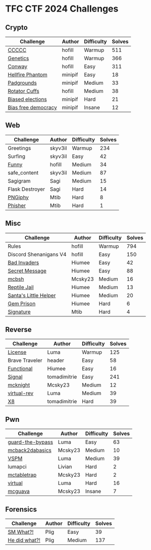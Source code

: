 # TFC CTF 2024 Challenges

## Crypto

Challenge|Author|Difficulty|Solves
-|-|-|-
[CCCCC](./crypto/ccccc/)|hofill|Warmup|511
[Genetics](./crypto/genetics/)|hofill|Warmup|366
[Conway](./crypto/conway/)|hofill|Easy|311
[Hellfire Phantom](./crypto/hellfire-phantom/)|minipif|Easy|18
[Padgrounds](./crypto/padgrounds/)|minipif|Medium|33
[Rotator Cuffs](./crypto/rotator-cuffs/)|hofill|Medium|38
[Biased elections](./crypto/biased-elections/)|minipif|Hard|21
[Bias free democracy](./crypto/bias_free_democracy/)|minipif|Insane|12

## Web

Challenge|Author|Difficulty|Solves
-|-|-|-
Greetings|skyv3il|Warmup|234
Surfing|skyv3il|Easy|42
[Funny](./web/funny/)|hofill|Medium|34
safe_content|skyv3il|Medium|87
Sagigram|Sagi|Medium|15
Flask Destroyer|Sagi|Hard|14
[PNGiphy](./web/PNGiphy/)|Mtib|Hard|8
[Phisher](./web/Phisher/)|Mtib|Hard|1

## Misc

Challenge|Author|Difficulty|Solves
-|-|-|-
Rules|hofill|Warmup|794
Discord Shenanigans V4|hofill|Easy|150
[Bad Invaders](./misc/bad_invaders/)|Hiumee|Easy|42
[Secret Message](./misc/secret_message/)|Hiumee|Easy|88
[mcbsh](./misc/mcbsh/)|Mcsky23|Medium|16
[Reptile Jail](./misc/reptile_jail/)|Hiumee|Medium|13
[Santa's Little Helper](./misc/santas_little_helper/)|Hiumee|Medium|20
[Gem Prison](./misc/gem_prison/)|Hiumee|Hard|6
[Signature](./misc/signature/)|Mtib|Hard|4

## Reverse

Challenge|Author|Difficulty|Solves
-|-|-|-
[License](./reverse/license/)|Luma|Warmup|125
Brave Traveler|header|Easy|58
[Functional](./reverse/functional/)|Hiumee|Easy|16
[Signal](./reverse/signal/)|tomadimitrie|Easy|241
[mcknight](./reverse/mcknight/)|Mcsky23|Medium|12
[virtual-rev](./reverse/virtual-rev/)|Luma|Medium|39
[X8](./reverse/x8/)|tomadimitrie|Hard|39

## Pwn

Challenge|Author|Difficulty|Solves
-|-|-|-
[guard-the-bypass](./pwn/guard-the-bypass/)|Luma|Easy|63
[mcback2dabasics](./pwn/mcback2dabasics/)|Mcsky23|Medium|10
[VSPM](./pwn/VSPM/)|Luma|Medium|39
lumapci|Livian|Hard|2
[mctabletrap](./pwn/mctabletrap/)|Mcsky23|Hard|2
[virtual](./pwn/virtual/)|Luma|Hard|16
[mcguava](./pwn/mcguava/)|Mcsky23|Insane|7

## Forensics

Challenge|Author|Difficulty|Solves
-|-|-|-
[SM What?!](./forensics/He%20did%20what/)|Plig|Easy|39
[He did what?!](./forensics/SM%20What/)|Plig|Medium|137
